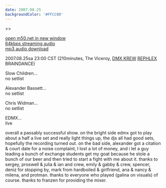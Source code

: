 ```yaml
---
date: 2007.08.25
backgroundColor: '#FFCC00'
---
```


\>>

[open m50.net in new window  
](http://m50.net/)[64kbps streaming audio](http://m50.net/streamed/2007.08.25\(64\).ra)  
[mp3 audio download](http://m50.net/streamed/2007.08.25pt2\(64\).mp3)

2007.08.25sa 23:00 CST (210minutes, The Viceroy, [DMX KREW](http://www.dmxkrew.com/) [REPHLEX](http://www.rephlex.com/) BRAINDANCE)

Slow Children...  
no setlist  

Alexander Bassett...  
no setlist  

Chris Widman...  
no setlist  

EDMX...  
live  

overall a passably successful show. on the bright side edmx got to play about a half a live set and really light things up, the djs all had good sets, hopefully the recording turned out. on the bad side, alexander got a citation & court date for a noise complaint, I lost a lot of money, and i let a guy leading a bunch of exchange students get my goat because he stole a bunch of our beer and then tried to start a fight with me about it. thanks to sergey, proswell & julia & ian and crew, emily & gabby & crew, spencer, deniz for stopping by, mark from hardboiled & girlfriend, ana & nancy & milena, and protman. thanks to everyone who played (galina on visuals) of course. thanks to franzen for providing the mixer.